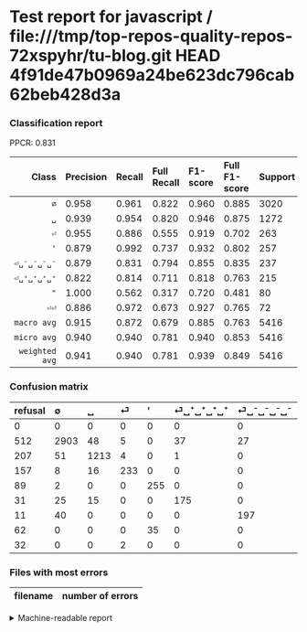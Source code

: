 # Test report for javascript / file:///tmp/top-repos-quality-repos-72xspyhr/tu-blog.git HEAD 4f91de47b0969a24be623dc796cab62beb428d3a

### Classification report

PPCR: 0.831

| Class | Precision | Recall | Full Recall | F1-score | Full F1-score | Support | Full Support | PPCR |
|------:|:----------|:-------|:------------|:---------|:---------|:--------|:-------------|:-----|
| `∅` | 0.958| 0.961| 0.822| 0.960| 0.885| 3020| 3532| 0.855 |
| `␣` | 0.939| 0.954| 0.820| 0.946| 0.875| 1272| 1479| 0.860 |
| `⏎` | 0.955| 0.886| 0.555| 0.919| 0.702| 263| 420| 0.626 |
| `'` | 0.879| 0.992| 0.737| 0.932| 0.802| 257| 346| 0.743 |
| `⏎␣⁻␣⁻␣⁻␣⁻` | 0.879| 0.831| 0.794| 0.855| 0.835| 237| 248| 0.956 |
| `⏎␣⁺␣⁺␣⁺␣⁺` | 0.822| 0.814| 0.711| 0.818| 0.763| 215| 246| 0.874 |
| `"` | 1.000| 0.562| 0.317| 0.720| 0.481| 80| 142| 0.563 |
| `⏎⏎` | 0.886| 0.972| 0.673| 0.927| 0.765| 72| 104| 0.692 |
| `macro avg` | 0.915| 0.872| 0.679| 0.885| 0.763| 5416| 6517| 0.831 |
| `micro avg` | 0.940| 0.940| 0.781| 0.940| 0.853| 5416| 6517| 0.831 |
| `weighted avg` | 0.941| 0.940| 0.781| 0.939| 0.849| 5416| 6517| 0.831 |

### Confusion matrix

|refusal|  ∅| ␣| ⏎| '| ⏎␣⁺␣⁺␣⁺␣⁺| ⏎␣⁻␣⁻␣⁻␣⁻| "| ⏎⏎| 
|:---|:---|:---|:---|:---|:---|:---|:---|:---|
|0 |0 |0 |0 |0 |0 |0 |0 |0 |
|512 |2903 |48 |5 |0 |37 |27 |0 |0 |
|207 |51 |1213 |4 |0 |1 |0 |0 |3 |
|157 |8 |16 |233 |0 |0 |0 |0 |6 |
|89 |2 |0 |0 |255 |0 |0 |0 |0 |
|31 |25 |15 |0 |0 |175 |0 |0 |0 |
|11 |40 |0 |0 |0 |0 |197 |0 |0 |
|62 |0 |0 |0 |35 |0 |0 |45 |0 |
|32 |0 |0 |2 |0 |0 |0 |0 |70 |

### Files with most errors

| filename | number of errors|
|:----:|:-----|

<details>
    <summary>Machine-readable report</summary>
```json
{
  "cl_report": {"\"": {"f1-score": 0.72, "precision": 1.0, "recall": 0.5625, "support": 80}, "\u0027": {"f1-score": 0.9323583180987203, "precision": 0.8793103448275862, "recall": 0.9922178988326849, "support": 257}, "macro avg": {"f1-score": 0.8846336859374428, "precision": 0.9148276823624923, "recall": 0.8716154284251623, "support": 5416}, "micro avg": {"f1-score": 0.9399926144756278, "precision": 0.9399926144756278, "recall": 0.9399926144756278, "support": 5416}, "weighted avg": {"f1-score": 0.9391238694269353, "precision": 0.9406567926516175, "recall": 0.9399926144756278, "support": 5416}, "\u2205": {"f1-score": 0.9598280707554968, "precision": 0.9584021129085507, "recall": 0.9612582781456953, "support": 3020}, "\u23ce": {"f1-score": 0.9191321499013807, "precision": 0.9549180327868853, "recall": 0.8859315589353612, "support": 263}, "\u23ce\u23ce": {"f1-score": 0.9271523178807947, "precision": 0.8860759493670886, "recall": 0.9722222222222222, "support": 72}, "\u23ce\u2423\u207a\u2423\u207a\u2423\u207a\u2423\u207a": {"f1-score": 0.8177570093457944, "precision": 0.8215962441314554, "recall": 0.813953488372093, "support": 215}, "\u23ce\u2423\u207b\u2423\u207b\u2423\u207b\u2423\u207b": {"f1-score": 0.8546637744034706, "precision": 0.8794642857142857, "recall": 0.8312236286919831, "support": 237}, "\u2423": {"f1-score": 0.9461778471138845, "precision": 0.9388544891640866, "recall": 0.9536163522012578, "support": 1272}},
  "cl_report_full": {"\"": {"f1-score": 0.4812834224598931, "precision": 1.0, "recall": 0.31690140845070425, "support": 142}, "\u0027": {"f1-score": 0.8018867924528301, "precision": 0.8793103448275862, "recall": 0.7369942196531792, "support": 346}, "macro avg": {"f1-score": 0.7634625063945059, "precision": 0.9148276823624923, "recall": 0.6786917609266483, "support": 6517}, "micro avg": {"f1-score": 0.8532640576552417, "precision": 0.9399926144756278, "recall": 0.7811876630351389, "support": 6517}, "weighted avg": {"f1-score": 0.8493376410557049, "precision": 0.9411263960403837, "recall": 0.7811876630351389, "support": 6517}, "\u2205": {"f1-score": 0.8849260783417163, "precision": 0.9584021129085507, "recall": 0.8219139297848245, "support": 3532}, "\u23ce": {"f1-score": 0.7018072289156627, "precision": 0.9549180327868853, "recall": 0.5547619047619048, "support": 420}, "\u23ce\u23ce": {"f1-score": 0.7650273224043715, "precision": 0.8860759493670886, "recall": 0.6730769230769231, "support": 104}, "\u23ce\u2423\u207a\u2423\u207a\u2423\u207a\u2423\u207a": {"f1-score": 0.7625272331154683, "precision": 0.8215962441314554, "recall": 0.7113821138211383, "support": 246}, "\u23ce\u2423\u207b\u2423\u207b\u2423\u207b\u2423\u207b": {"f1-score": 0.8347457627118643, "precision": 0.8794642857142857, "recall": 0.7943548387096774, "support": 248}, "\u2423": {"f1-score": 0.8754962107542404, "precision": 0.9388544891640866, "recall": 0.8201487491548344, "support": 1479}},
  "ppcr": 0.8310572349240448
}
```
</details>
